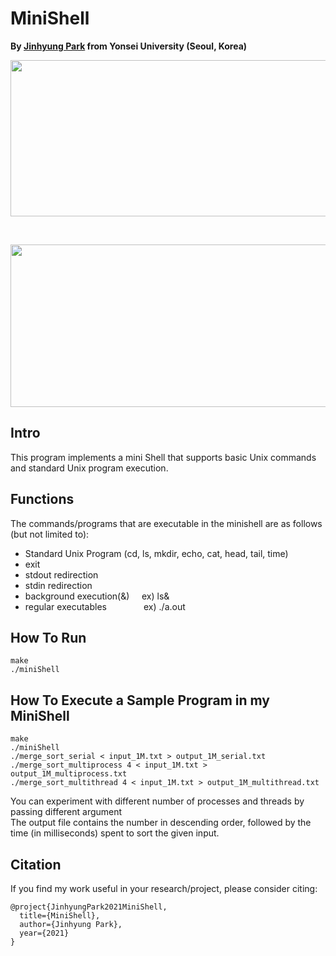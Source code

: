 # MiniShell

**By <a href="http://github.com/jinhyung426/" target="_blank">Jinhyung Park</a> from Yonsei University (Seoul, Korea)**

<p align="center">
  <img width="800" height="250" src="https://github.com/jinhyung426/MiniShell/blob/main/utils/teaser1.png">
</p>
<br/>
<p align="center">
  <img width="760" height="260" src="https://github.com/jinhyung426/MiniShell/blob/main/utils/teaser2.png">
</p>

## Intro
This program implements a mini Shell that supports basic Unix commands and standard Unix program execution.</br>

## Functions
The commands/programs that are executable in the minishell are as follows (but not limited to):
   - Standard Unix Program (cd, ls, mkdir, echo, cat, head, tail, time)
   - exit
   - stdout redirection
   - stdin redirection
   - background execution(&) &nbsp; &nbsp; ex) ls& 
   - regular executables &nbsp; &nbsp; &nbsp; &nbsp; &nbsp; &nbsp; &nbsp; ex) ./a.out
   
## How To Run
    make
    ./miniShell

## How To Execute a Sample Program in my MiniShell
    make
    ./miniShell
    ./merge_sort_serial < input_1M.txt > output_1M_serial.txt
    ./merge_sort_multiprocess 4 < input_1M.txt > output_1M_multiprocess.txt
    ./merge_sort_multithread 4 < input_1M.txt > output_1M_multithread.txt

You can experiment with different number of processes and threads by passing different argument</br>
The output file contains the number in descending order, followed by the time (in milliseconds) spent to sort the given input.</br>


## Citation
If you find my work useful in your research/project, please consider citing:

    @project{JinhyungPark2021MiniShell,
      title={MiniShell},
      author={Jinhyung Park},
      year={2021}
    }
